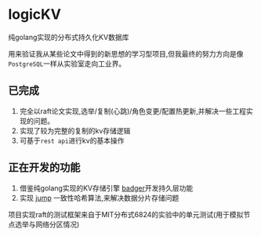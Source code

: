 # logicKV
纯golang实现的分布式持久化KV数据库

用来验证我从某些论文中得到的新思想的学习型项目,但我最终的努力方向是像`PostgreSQL`一样从实验室走向工业界。

## 已完成
1. 完全以raft论文实现,选举/复制(心跳)/角色变更/配置热更新,并解决一些工程实现的问题。
2. 实现了较为完整的复制的kv存储逻辑
3. 可基于`rest api`进行kv的基本操作

## 正在开发的功能
1. 借鉴纯golang实现的KV存储引擎 [badger](https://github.com/dgraph-io/badger)开发持久层功能
2. 实现 [jump](https://arxiv.org/pdf/1406.2294) 一致性哈希算法,来解决数据分片存储问题
  
项目实现raft的测试框架来自于MIT分布式6824的实验中的单元测试(用于模拟节点选举与网络分区情况)
